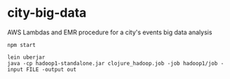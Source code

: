 # city-big-data
AWS Lambdas and EMR procedure for a city's events big data analysis

`npm start`

```
lein uberjar
java -cp hadoop1-standalone.jar clojure_hadoop.job -job hadoop1/job -input FILE -output out
```
